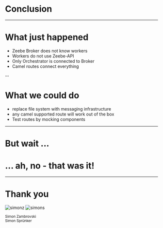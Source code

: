 # Conclusion

---

# What just happened

* Zeebe Broker does not know workers
* Workers do not use Zeebe-API
* Only Orchestrator is connected to Broker
* Camel routes connect everything 

--

# What we could do

* replace file system with messaging infrastructure
* any camel supported route will work out of the box
* Test routes by mocking components

---

# But wait ...
# ... ah, no - that was it!<!-- .element: class="fragment no-border" -->

---


# Thank you 

![simonz](images/thanks-simonz.png)  <!-- .element: style="height:200px" -->  ![simons](images/thanks-simons.png) <!-- .element: style="height:210px" -->

<small>
Simon Zambrovski<br> 
Simon Sprünker
</small>  
